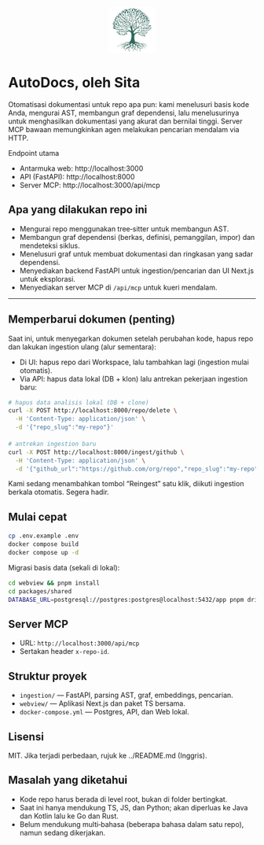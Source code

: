 <p align="center">
  <img src="../webview/apps/webapp/public/favicon.svg" alt="OpenDocs by Sita" width="96" height="96" />
</p>

# AutoDocs, oleh Sita

Otomatisasi dokumentasi untuk repo apa pun: kami menelusuri basis kode Anda, mengurai AST, membangun graf dependensi, lalu menelusurinya untuk menghasilkan dokumentasi yang akurat dan bernilai tinggi. Server MCP bawaan memungkinkan agen melakukan pencarian mendalam via HTTP.

Endpoint utama

- Antarmuka web: http://localhost:3000
- API (FastAPI): http://localhost:8000
- Server MCP: http://localhost:3000/api/mcp

## Apa yang dilakukan repo ini

- Mengurai repo menggunakan tree‑sitter untuk membangun AST.
- Membangun graf dependensi (berkas, definisi, pemanggilan, impor) dan mendeteksi siklus.
- Menelusuri graf untuk membuat dokumentasi dan ringkasan yang sadar dependensi.
- Menyediakan backend FastAPI untuk ingestion/pencarian dan UI Next.js untuk eksplorasi.
- Menyediakan server MCP di `/api/mcp` untuk kueri mendalam.

---

## Memperbarui dokumen (penting)

Saat ini, untuk menyegarkan dokumen setelah perubahan kode, hapus repo dan lakukan ingestion ulang (alur sementara):

- Di UI: hapus repo dari Workspace, lalu tambahkan lagi (ingestion mulai otomatis).
- Via API: hapus data lokal (DB + klon) lalu antrekan pekerjaan ingestion baru:

```bash
# hapus data analisis lokal (DB + clone)
curl -X POST http://localhost:8000/repo/delete \
  -H 'Content-Type: application/json' \
  -d '{"repo_slug":"my-repo"}'

# antrekan ingestion baru
curl -X POST http://localhost:8000/ingest/github \
  -H 'Content-Type: application/json' \
  -d '{"github_url":"https://github.com/org/repo","repo_slug":"my-repo","force_full":false}'
```

Kami sedang menambahkan tombol “Reingest” satu klik, diikuti ingestion berkala otomatis. Segera hadir.

## Mulai cepat

```bash
cp .env.example .env
docker compose build
docker compose up -d
```

Migrasi basis data (sekali di lokal):

```bash
cd webview && pnpm install
cd packages/shared
DATABASE_URL=postgresql://postgres:postgres@localhost:5432/app pnpm drizzle-kit push --config drizzle.main.config.ts
```

## Server MCP

- URL: `http://localhost:3000/api/mcp`
- Sertakan header `x-repo-id`.

## Struktur proyek

- `ingestion/` — FastAPI, parsing AST, graf, embeddings, pencarian.
- `webview/` — Aplikasi Next.js dan paket TS bersama.
- `docker-compose.yml` — Postgres, API, dan Web lokal.

## Lisensi

MIT. Jika terjadi perbedaan, rujuk ke ../README.md (Inggris).

## Masalah yang diketahui

- Kode repo harus berada di level root, bukan di folder bertingkat.
- Saat ini hanya mendukung TS, JS, dan Python; akan diperluas ke Java dan Kotlin lalu ke Go dan Rust.
- Belum mendukung multi‑bahasa (beberapa bahasa dalam satu repo), namun sedang dikerjakan.

